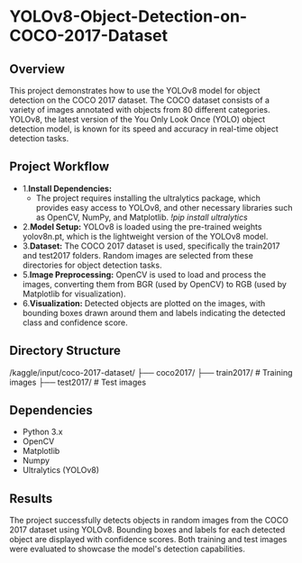 # YOLOv8-Object-Detection-on-COCO-2017-Dataset

## Overview
This project demonstrates how to use the YOLOv8 model for object detection on the COCO 2017 dataset. The COCO dataset consists of a variety of images annotated with objects from 80 different categories. YOLOv8, the latest version of the You Only Look Once (YOLO) object detection model, is known for its speed and accuracy in real-time object detection tasks.

## Project Workflow

* 1.**Install Dependencies:**
  * The project requires installing the ultralytics package, which provides easy access to YOLOv8, and other necessary libraries such as OpenCV, NumPy, and Matplotlib.
  _!pip install ultralytics_
* 2.**Model Setup:**
YOLOv8 is loaded using the pre-trained weights yolov8n.pt, which is the lightweight version of the YOLOv8 model.
* 3.**Dataset:**
The COCO 2017 dataset is used, specifically the train2017 and test2017 folders. Random images are selected from these directories for object detection tasks.
* 5.**Image Preprocessing:**
OpenCV is used to load and process the images, converting them from BGR (used by OpenCV) to RGB (used by Matplotlib for visualization).
* 6.**Visualization:**
Detected objects are plotted on the images, with bounding boxes drawn around them and labels indicating the detected class and confidence score.

## Directory Structure
/kaggle/input/coco-2017-dataset/
├── coco2017/
    ├── train2017/     # Training images
    ├── test2017/      # Test images

## Dependencies
* Python 3.x
* OpenCV
* Matplotlib
* Numpy
* Ultralytics (YOLOv8)

## Results
The project successfully detects objects in random images from the COCO 2017 dataset using YOLOv8. Bounding boxes and labels for each detected object are displayed with confidence scores. Both training and test images were evaluated to showcase the model's detection capabilities.
